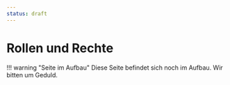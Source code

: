 ```yaml
---
status: draft
---
```


# Rollen und Rechte


!!! warning "Seite im Aufbau"
    Diese Seite befindet sich noch im Aufbau. Wir bitten um Geduld.